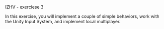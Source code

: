IZHV - exerciese 3

In this exercise, you will implement a couple of simple behaviors, work with the Unity Input System, and implement local multiplayer.
